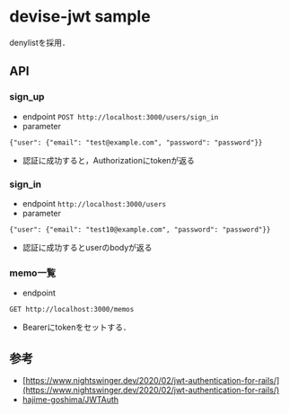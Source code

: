 # devise-jwt sample

denylistを採用．

## API
### sign_up
- endpoint
`POST http://localhost:3000/users/sign_in`
- parameter
```
{"user": {"email": "test@example.com", "password": "password"}}
```
- 認証に成功すると，Authorizationにtokenが返る

### sign_in
- endpoint
`http://localhost:3000/users`
- parameter
```
{"user": {"email": "test10@example.com", "password": "password"}}
```
- 認証に成功するとuserのbodyが返る

### memo一覧
- endpoint
```
GET http://localhost:3000/memos
```
- Bearerにtokenをセットする．  

## 参考
- [https://www.nightswinger.dev/2020/02/jwt-authentication-for-rails/](https://www.nightswinger.dev/2020/02/jwt-authentication-for-rails/)
- [hajime-goshima/JWTAuth](https://github.com/hajime-goshima/JWTAuth)
